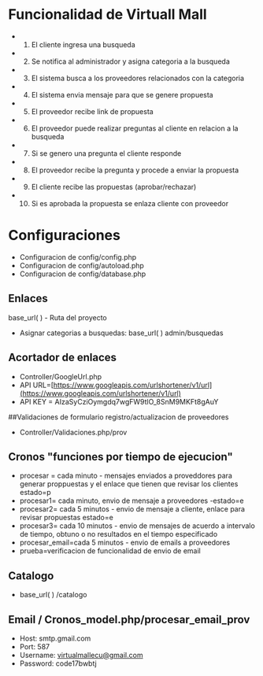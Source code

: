 # Funcionalidad de Virtuall Mall
- 1. El cliente ingresa una busqueda
- 2. Se notifica al administrador  y asigna categoria a la busqueda
- 3. El sistema busca a los proveedores relacionados con la categoria
- 4. El sistema envia mensaje para que se genere propuesta
- 5. El proveedor recibe link de propuesta
- 6. El proveedor puede realizar preguntas al cliente en relacion a la busqueda
- 7. Si se genero una pregunta el cliente responde
- 8. El proveedor recibe la pregunta y procede a enviar la propuesta
- 9. El cliente recibe las propuestas (aprobar/rechazar)
- 10. Si es aprobada la propuesta se enlaza cliente con proveedor

# Configuraciones
- Configuracion de config/config.php
- Configuracion de config/autoload.php
- Configuracion de config/database.php

## Enlaces
base_url( ) - Ruta del proyecto

- Asignar categorias a busquedas: base_url( ) admin/busquedas

## Acortador de enlaces
- Controller/GoogleUrl.php
- API URL=[https://www.googleapis.com/urlshortener/v1/url](https://www.googleapis.com/urlshortener/v1/url)
- API KEY = AIzaSyCziOymgdq7wgFW9tlO_8SnM9MKFt8gAuY

##Validaciones de formulario registro/actualizacion de proveedores
- Controller/Validaciones.php/prov

## Cronos "funciones por tiempo de ejecucion"
- procesar = cada minuto - mensajes enviados a proveddores para generar proppuestas y el enlace que tienen que revisar los clientes estado=p
- procesar1= cada minuto, envio de mensaje a proveedores -estado=e
- procesar2= cada 5 minutos - envio de mensaje a cliente, enlace para revisar propuestas estado=e
- procesar3= cada 10 minutos - envio de mensajes de acuerdo a intervalo de tiempo, obtuno o no resultados en el tiempo especificado
- procesar_email=cada 5 minutos - envio de emails a proveedores
- prueba=verificacion de funcionalidad de envio de email

## Catalogo
- base_url( ) /catalogo

## Email / Cronos_model.php/procesar_email_prov
- Host: smtp.gmail.com
- Port: 587
- Username: virtualmallecu@gmail.com
- Password: code17bwbtj
